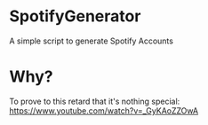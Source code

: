 # SpotifyGenerator
A simple script to generate Spotify Accounts
# Why?
To prove to this retard that it's nothing special: https://www.youtube.com/watch?v=_GyKAoZZOwA
